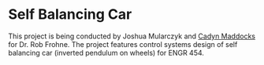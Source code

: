 # Self Balancing Car

This project is being conducted by Joshua Mularczyk and [Cadyn Maddocks](https://github.com/maddca) for Dr. Rob Frohne. The project features control systems design of self balancing car (inverted pendulum on wheels) for ENGR 454.


